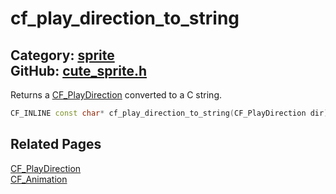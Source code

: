 [](../header.md ':include')

# cf_play_direction_to_string

Category: [sprite](/api_reference?id=sprite)  
GitHub: [cute_sprite.h](https://github.com/RandyGaul/cute_framework/blob/master/include/cute_sprite.h)  
---

Returns a [CF_PlayDirection](/sprite/cf_playdirection.md) converted to a C string.

```cpp
CF_INLINE const char* cf_play_direction_to_string(CF_PlayDirection dir)
```

## Related Pages

[CF_PlayDirection](/sprite/cf_playdirection.md)  
[CF_Animation](/sprite/cf_animation.md)  
